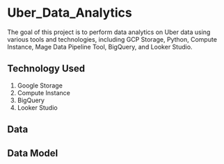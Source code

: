 # Uber_Data_Analytics
The goal of this project is to perform data analytics on Uber data using various tools and technologies, including GCP Storage, Python, Compute Instance, Mage Data Pipeline Tool, BigQuery, and Looker Studio.

## Technology Used
1. Google Storage
2. Compute Instance
3. BigQuery
4. Looker Studio

## Data

## Data Model
